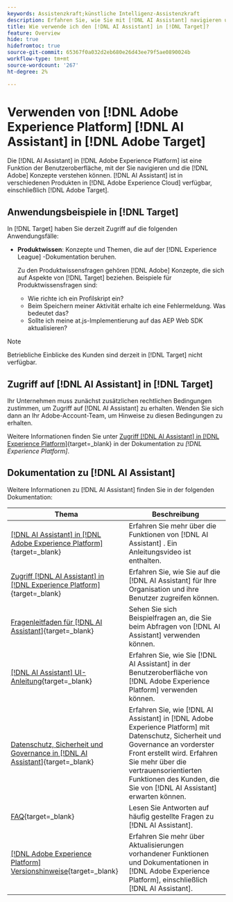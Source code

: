 ```yaml
---
keywords: Assistenzkraft;künstliche Intelligenz-Assistenzkraft
description: Erfahren Sie, wie Sie mit [!DNL AI Assistant] navigieren und [!DNL Target] Konzepte verstehen.
title: Wie verwende ich den [!DNL AI Assistant] in [!DNL Target]?
feature: Overview
hide: true
hidefromtoc: true
source-git-commit: 65367f0a032d2eb680e26d43ee79f5ae0890024b
workflow-type: tm+mt
source-wordcount: '267'
ht-degree: 2%

---
```


# Verwenden von [!DNL Adobe Experience Platform] [!DNL AI Assistant] in [!DNL Adobe Target]

Die [!DNL AI Assistant] in [!DNL Adobe Experience Platform] ist eine Funktion der Benutzeroberfläche, mit der Sie navigieren und die [!DNL Adobe] Konzepte verstehen können. [!DNL AI Assistant] ist in verschiedenen Produkten in [!DNL Adobe Experience Cloud] verfügbar, einschließlich [!DNL Adobe Target].

## Anwendungsbeispiele in [!DNL Target]

In [!DNL Target] haben Sie derzeit Zugriff auf die folgenden Anwendungsfälle:

* **Produktwissen**: Konzepte und Themen, die auf der [!DNL Experience League] -Dokumentation beruhen.

  Zu den Produktwissensfragen gehören [!DNL Adobe] Konzepte, die sich auf Aspekte von [!DNL Target] beziehen. Beispiele für Produktwissensfragen sind:

   * Wie richte ich ein Profilskript ein?
   * Beim Speichern meiner Aktivität erhalte ich eine Fehlermeldung. Was bedeutet das?
   * Sollte ich meine at.js-Implementierung auf das AEP Web SDK aktualisieren?

>[!NOTE]
>
>Betriebliche Einblicke des Kunden sind derzeit in [!DNL Target] nicht verfügbar.

## Zugriff auf [!DNL AI Assistant] in [!DNL Target]

Ihr Unternehmen muss zunächst zusätzlichen rechtlichen Bedingungen zustimmen, um Zugriff auf [!DNL AI Assistant] zu erhalten. Wenden Sie sich dann an Ihr Adobe-Account-Team, um Hinweise zu diesen Bedingungen zu erhalten.

Weitere Informationen finden Sie unter [Zugriff [!DNL AI Assistant] in  [!DNL Experience Platform]](https://experienceleague.adobe.com/en/docs/experience-platform/ai-assistant/access){target=_blank} in der Dokumentation zu *[!DNL Experience Platform]*.

## Dokumentation zu [!DNL AI Assistant]

Weitere Informationen zu [!DNL AI Assistant] finden Sie in der folgenden Dokumentation:

| Thema | Beschreibung |
| --- | --- |
| [[!DNL AI Assistant] in [!DNL Adobe Experience Platform]](https://experienceleague.adobe.com/en/docs/experience-platform/ai-assistant/home){target=_blank} | Erfahren Sie mehr über die Funktionen von [!DNL AI Assistant] . Ein Anleitungsvideo ist enthalten. |
| [Zugriff [!DNL AI Assistant] in [!DNL Experience Platform]](https://experienceleague.adobe.com/en/docs/experience-platform/ai-assistant/access){target=_blank} | Erfahren Sie, wie Sie auf die [!DNL AI Assistant] für Ihre Organisation und ihre Benutzer zugreifen können. |
| [Fragenleitfaden für  [!DNL AI Assistant]](https://experienceleague.adobe.com/en/docs/experience-platform/ai-assistant/questions){target=_blank} | Sehen Sie sich Beispielfragen an, die Sie beim Abfragen von [!DNL AI Assistant] verwenden können. |
| [[!DNL AI Assistant] UI-Anleitung](https://experienceleague.adobe.com/en/docs/experience-platform/ai-assistant/ui-guide){target=_blank} | Erfahren Sie, wie Sie [!DNL AI Assistant] in der Benutzeroberfläche von [!DNL Adobe Experience Platform] verwenden können. |
| [Datenschutz, Sicherheit und Governance in  [!DNL AI Assistant]](https://experienceleague.adobe.com/en/docs/experience-platform/ai-assistant/privacy){target=_blank} | Erfahren Sie, wie [!DNL AI Assistant] in [!DNL Adobe Experience Platform] mit Datenschutz, Sicherheit und Governance an vorderster Front erstellt wird. Erfahren Sie mehr über die vertrauensorientierten Funktionen des Kunden, die Sie von [!DNL AI Assistant] erwarten können. |
| [FAQ](https://experienceleague.adobe.com/en/docs/experience-platform/ai-assistant/faq){target=_blank} | Lesen Sie Antworten auf häufig gestellte Fragen zu [!DNL AI Assistant]. |
| [[!DNL Adobe Experience Platform] Versionshinweise](https://experienceleague.adobe.com/en/docs/experience-platform/release-notes/latest){target=_blank} | Erfahren Sie mehr über Aktualisierungen vorhandener Funktionen und Dokumentationen in [!DNL Adobe Experience Platform], einschließlich [!DNL AI Assistant]. |


